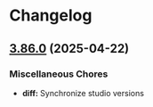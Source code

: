 # Changelog

## [3.86.0](https://github.com/sanity-io/sanity/compare/diff-v3.85.1...diff-v3.86.0) (2025-04-22)


### Miscellaneous Chores

* **diff:** Synchronize studio versions
